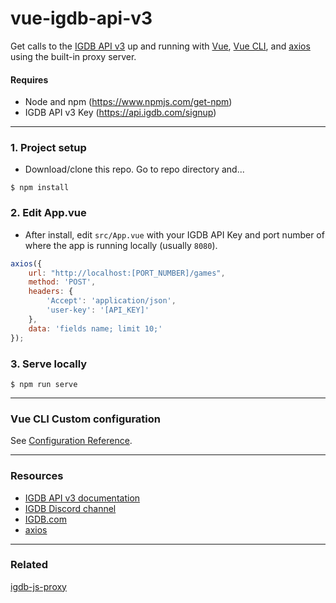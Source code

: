 # vue-igdb-api-v3

Get calls to the [IGDB API v3](https://api-docs.igdb.com/) up and running with [Vue](https://vuejs.org/v2/guide/), [Vue CLI](https://cli.vuejs.org/), and [axios](https://github.com/axios/axios) using the built-in proxy server.

#### Requires
* Node and npm (https://www.npmjs.com/get-npm)
* IGDB API v3 Key (https://api.igdb.com/signup)

---
### 1. Project setup
* Download/clone this repo. Go to repo directory and...
```
$ npm install
```

### 2. Edit App.vue
* After install, edit `src/App.vue` with your IGDB API Key and port number of where the app is running locally (usually `8080`).

```javascript
axios({
    url: "http://localhost:[PORT_NUMBER]/games",
    method: 'POST',
    headers: {
        'Accept': 'application/json',
        'user-key': '[API_KEY]'
    },
    data: 'fields name; limit 10;'
});
```

### 3. Serve locally
```
$ npm run serve
```

---
### Vue CLI Custom configuration
See [Configuration Reference](https://cli.vuejs.org/config/).

---
### Resources
* [IGDB API v3 documentation](https://api-docs.igdb.com/)
* [IGDB Discord channel](https://discord.gg/WvBNFRu)
* [IGDB.com](IGDB.com)
* [axios](https://github.com/axios/axios)

---
### Related
[igdb-js-proxy](https://github.com/evild70/igdb-js-proxy)
